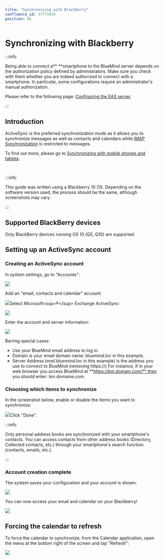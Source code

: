 ```yaml
---
title: "Synchronizing with Blackberry"
confluence_id: 57771034
position: 66
---
```

# Synchronizing with Blackberry


:::info

Being able to connect a** **smartphone to the BlueMind server depends on the authorization policy defined by administrators. Make sure you check with them whether you are indeed authorized to connect with a smartphone. In particular, some configurations require an administrator's manual authorization.

Please refer to the following page: [Configuring the EAS server](/Guide_de_l_administrateur/BlueMind_et_mobilite/Configuration_du_serveur_EAS/).

:::

## Introduction

ActiveSync is the preferred synchronization mode as it allows you to synchronize messages as well as contacts and calendars while [IMAP Synchronization](/old/Guide_de_l_utilisateur/Configuration_des_peripheriques_mobiles/Synchronisation_avec_Blackberry/Synchronisation_IMAP_du_Blackberry/) is restricted to messages.

To find out more, please go to [Synchronizing with mobile phones and tablets](/old/Guide_de_l_utilisateur/Configuration_des_peripheriques_mobiles/).

 


:::info

This guide was written using a Blackberry 10 OS. Depending on the software version used, the process should be the same, although screenshots may vary.

:::

## Supported BlackBerry devices

Only BlackBerry devices running OS 10 (Q5, Q10) are supported.

## Setting up an ActiveSync account

### Creating an ActiveSync account

In system settings, go to "Accounts":

![](../../../../attachments/57771034/57771043.png)

Add an "email, contacts and calendar" account:

![](../../../../attachments/57771034/57771039.png)Select Microsoft&lt;sup>®&lt;/sup> Exchange ActiveSync:

![](../../../../attachments/57771034/57771042.png)

Enter the account and server information:

![](../../../../attachments/57771034/57771041.png)

Barring special cases:

- Use your BlueMind email address to log in.
- Domain is your email domain name: *bluemind.loc* in this example.
- Server Address (*mail.bluemind.loc* in this example) is the address you use to connect to BlueMind (removing https://) For instance, if in your web browser you access BlueMind at **https://bm.domain.com/** then you should enter: bm.domaine.com.


### Choosing which items to synchronize

In the screenshot below, enable or disable the items you want to synchronize:

![](../../../../attachments/57771034/57771038.png)Click "Done".


:::info

Only personal address books are synchronized with your smartphone's contacts. You can access contacts from other address books (Directory, Collected contacts, etc.) through your smartphone's search function (contacts, emails, etc.).

:::

### Account creation complete

The system saves your configuration and your account is shown:

![](../../../../attachments/57771034/57771040.png)

You can now access your email and calendar on your Blackberry!

![](../../../../attachments/57771034/57771037.png)

## Forcing the calendar to refresh

To force the calendar to synchronize, from the Calendar application, open the menu at the bottom right of the screen and tap "Refresh":

![](../../../../attachments/57771034/57771035.png)


 

 

 

 

 

